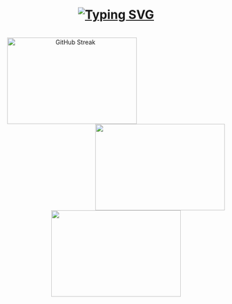 <h1 align="center">
    <a href="https://git.io/typing-svg">
        <img src="https://readme-typing-svg.demolab.com?font=Fira+Code&pause=1000&color=F7940E&center=true&vCenter=true&width=435&lines=Hello+World%2C+I+am+Lemon." alt="Typing SVG" />
    </a>
</h1>
<br>
<div align=center>
    <a href="https://git.io/streak-stats">
        <img align="left" src="https://streak-stats.demolab.com?user=mothsfollow&theme=git-dark&date_format=M%20j%5B%2C%20Y%5D" alt="GitHub Streak" width="300" height="200"/>
    </a>
    <a href="https://github.com/anuraghazra/github-readme-stats">
        <img align="right" src="https://github-readme-stats.vercel.app/api/top-langs/?username=mothsfollow&layout=compact&theme=great-gatsby&langs_count=8&hide_border=false&border_color=f05033" width="300" height="200"/>
    </a>
    <a>
      <img align="center" src="https://avatars.githubusercontent.com/u/105596679?s=400&u=f3ffd83a4382c969fb3e863cfa8e8c98fd2e83d4&v=4"  width="300" height="200"/>
    </a>
</ div>
